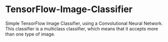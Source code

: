 # TensorFlow-Image-Classifier
Simple TensorFlow Image Classifier, using a Convolutional Neural Network. This classifier is a multiclass classifier, which means that it accepts more than one type of image.
